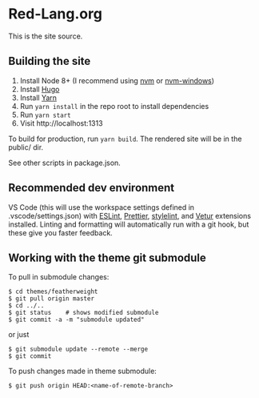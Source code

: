 # Red-Lang.org

This is the site source.

## Building the site

1. Install Node 8+ (I recommend using [nvm](https://github.com/creationix/nvm) or [nvm-windows](https://github.com/coreybutler/nvm-windows))
2. Install [Hugo](https://gohugo.io/)
3. Install [Yarn](https://yarnpkg.com/en/)
4. Run `yarn install` in the repo root to install dependencies
5. Run `yarn start`
6. Visit http://localhost:1313

To build for production, run `yarn build`. The rendered site will be in the public/ dir.

See other scripts in package.json.

## Recommended dev environment

VS Code (this will use the workspace settings defined in .vscode/settings.json) with [ESLint](https://marketplace.visualstudio.com/items?itemName=dbaeumer.vscode-eslint), [Prettier](https://marketplace.visualstudio.com/items?itemName=esbenp.prettier-vscode), [stylelint](https://marketplace.visualstudio.com/items?itemName=shinnn.stylelint), and [Vetur](https://marketplace.visualstudio.com/items?itemName=octref.vetur) extensions installed. Linting and formatting will automatically run with a git hook, but these give you faster feedback.

## Working with the theme git submodule

To pull in submodule changes:

```
$ cd themes/featherweight
$ git pull origin master
$ cd ../..
$ git status    # shows modified submodule
$ git commit -a -m "submodule updated"
```

or just

```
$ git submodule update --remote --merge
$ git commit
```

To push changes made in theme submodule:

```
$ git push origin HEAD:<name-of-remote-branch>
```
